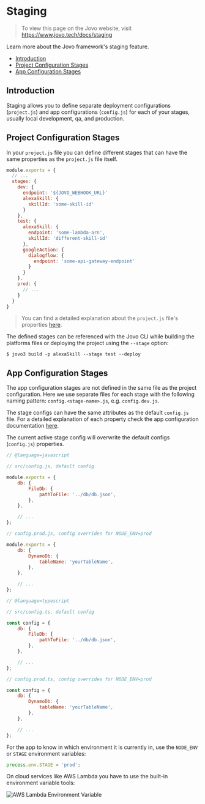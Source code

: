 # Staging

> To view this page on the Jovo website, visit https://www.jovo.tech/docs/staging

Learn more about the Jovo framework's staging feature.

- [Introduction](#introduction)
- [Project Configuration Stages](#project-configuration-stages)
- [App Configuration Stages](#app-configuration-stages)

## Introduction

Staging allows you to define separate deployment configurations (`project.js`) and app configurations (`config.js`) for each of your stages, usually local development, qa, and production.

## Project Configuration Stages

In your `project.js` file you can define different stages that can have the same properties as the `project.js` file itself.

```js
module.exports = {
  // ...
  stages: {
    dev: {
      endpoint: '${JOVO_WEBHOOK_URL}'
      alexaSkill: {
        skillId: 'some-skill-id'
      }
    },
    test: {
      alexaSkill: {
        endpoint: 'some-lambda-arn',
        skillId: 'different-skill-id'
      },
      googleAction: {
        dialogflow: {
          endpoint: 'some-api-gateway-endpoint'
        }
      }
    },
    prod: {
      // ...
    }
  }
}
```

> You can find a detailed explanation about the `project.js` file's properties [here](../configuration/project-js.md '../project-js').

The defined stages can be referenced with the Jovo CLI while building the platforms files or deploying the project using the `--stage` option:

```shell
$ jovo3 build -p alexaSkill --stage test --deploy
```

## App Configuration Stages

The app configuration stages are not defined in the same file as the project configuration. Here we use separate files for each stage with the following naming pattern: `config.<stage-name>.js`, e.g. `config.dev.js`.

The stage configs can have the same attributes as the default `config.js` file. For a detailed explanation of each property check the app configuration documentation [here](../configuration/config-js.md '../config-js').

The current active stage config will overwrite the default configs (`config.js`) properties.

```javascript
// @language=javascript

// src/config.js, default config

module.exports = {
	db: {
		FileDb: {
			pathToFile: '../db/db.json',
		},
	},

	// ...
};

// config.prod.js, config overrides for NODE_ENV=prod

module.exports = {
	db: {
		DynamoDb: {
			tableName: 'yourTableName',
		},
	},

	// ...
};

// @language=typescript

// src/config.ts, default config

const config = {
	db: {
		FileDb: {
			pathToFile: '../db/db.json',
		},
	},

	// ...
};

// config.prod.ts, config overrides for NODE_ENV=prod

const config = {
	db: {
		DynamoDb: {
			tableName: 'yourTableName',
		},
	},

	// ...
};
```

For the app to know in which environment it is currently in, use the `NODE_ENV` or `STAGE` environment variables:

```js
process.env.STAGE = 'prod';
```

On cloud services like AWS Lambda you have to use the built-in environment variable tools:

![AWS Lambda Environment Variable](../img/staging-env-lambda.png)

<!--[metadata]: {"description": "Learn how to use staging effectively with your Jovo projects.", "route": "staging"}-->
